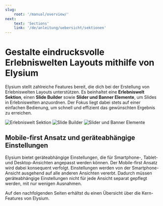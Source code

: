 ```yaml
---
slug:
    root: '/manual/overview/'
next:
    text: 'Sections'
    link: '/de/anleitung/uebersicht/sektionen'
---
```


# Gestalte eindrucksvolle Erlebniswelten Layouts mithilfe von Elysium
Elysium stellt zahlreiche Features bereit, die dich bei der Erstellung von Erlebniswelten Layouts unterstützen. Es beinhaltet eine **Erlebniswelt Sektion**, einen **Slide Builder** sowie **Slider und Banner Elemente**, um Slides in Erlebniswelten anzuordnen. Der Fokus liegt dabei stets auf einer einfachen Bedienung, um schnell und effizient das gewünschten Ergebnis zu erreichen.

<Grid>
    <Column :cols="{xs: 12, sm: 6, 'xl': 4}">
        <Image src="placeholder.svg" alt="Erlebniswelt Sektion"
        :lazy="false" />
    </Column>
    <Column :cols="{xs: 12, sm: 6, 'xl': 4}">
        <Image src="placeholder.svg" alt="Slide Builder"
        :lazy="false" />
    </Column>
    <Column :cols="{xs: 12, sm: 6, 'xl': 4}">
        <Image src="placeholder.svg" alt="Slider und Banner Elemente"
        :lazy="false" />
    </Column>
</Grid>

## Mobile-first Ansatz und geräteabhängige Einstellungen
Elysium bietet geräteabhängige Einstellungen, die für Smartphone-, Tablet- und Desktop-Ansichten angepasst werden können. Der Mobile-first Ansatz wird dabei konsequent verfolgt. Einstellungen werden von der Smartphone-Ansicht ausgehend auf alle anderen Ansichten vererbt. Dadurch müssen geräteabhängige Einstellungen nicht für jede Ansicht separat gepflegt werden, mit nur wenigen Ausnahmen.

Auf den nachfolgenden Seiten erhältst du einen Übersicht über die Kern-Features von Elysium.